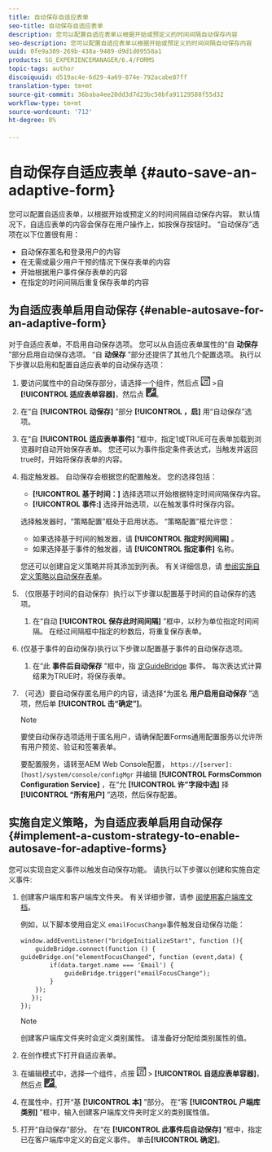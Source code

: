 ```yaml
---
title: 自动保存自适应表单
seo-title: 自动保存自适应表单
description: 您可以配置自适应表单以根据开始或预定义的时间间隔自动保存内容
seo-description: 您可以配置自适应表单以根据开始或预定义的时间间隔自动保存内容
uuid: 0fe9a389-269b-438a-9489-d9d1d09558a1
products: SG_EXPERIENCEMANAGER/6.4/FORMS
topic-tags: author
discoiquuid: d519ac4e-6d29-4a69-874e-792acabe87ff
translation-type: tm+mt
source-git-commit: 36baba4ee20dd3d7d23bc50bfa91129588f55d32
workflow-type: tm+mt
source-wordcount: '712'
ht-degree: 0%

---
```



# 自动保存自适应表单 {#auto-save-an-adaptive-form}

您可以配置自适应表单，以根据开始或预定义的时间间隔自动保存内容。 默认情况下，自适应表单的内容会保存在用户操作上，如按保存按钮时。 “自动保存”选项在以下位置很有用：

* 自动保存匿名和登录用户的内容
* 在无需或最少用户干预的情况下保存表单的内容
* 开始根据用户事件保存表单的内容
* 在指定的时间间隔后重复保存表单的内容

## 为自适应表单启用自动保存 {#enable-autosave-for-an-adaptive-form}

对于自适应表单，不启用自动保存选项。 您可以从自适应表单属性的“自 **动保存** ”部分启用自动保存选项。 “自 **动保存** ”部分还提供了其他几个配置选项。 执行以下步骤以启用和配置自适应表单的自动保存选项：

1. 要访问属性中的自动保存部分，请选择一个组件，然后点 ![按字段级](assets/field-level.png) >自 **[!UICONTROL 适应表单容器]**，然后点 ![按cmppr](assets/cmppr.png)。
1. 在“自 **[!UICONTROL 动保存]** ”部分 **[!UICONTROL ，启]** 用“自动保存”选项。
1. 在“自 **[!UICONTROL 适应表单事件]** ”框中，指定1或TRUE可在表单加载到浏览器时自动开始保存表单。 您还可以为事件指定条件表达式，当触发并返回true时，开始将保存表单的内容。
1. 指定触发器。 自动保存会根据您的配置触发。 您的选择包括：

   * **[!UICONTROL 基于时间：]** 选择选项以开始根据特定时间间隔保存内容。
   * **[!UICONTROL 事件:]** 选择开始选项，以在触发事件时保存内容。

   选择触发器时，“策略配置”框处于启用状态。 “策略配置”框允许您：

   * 如果选择基于时间的触发器，请 **[!UICONTROL 指定时间间隔]** 。
   * 如果选择基于事件的触发器，请 **[!UICONTROL 指定事件]** 名称。

   您还可以创建自定义策略并将其添加到列表。 有关详细信息，请 [参阅实施自定义策略以自动保存表单](/help/forms/using/auto-save-an-adaptive-form.md#p-implement-a-custom-strategy-to-enable-autosave-for-adaptive-forms-p)。

1. （仅限基于时间的自动保存）执行以下步骤以配置基于时间的自动保存的选项。

   1. 在“自动 **[!UICONTROL 保存此时间间隔]** ”框中，以秒为单位指定时间间隔。 在经过间隔框中指定的秒数后，将重复保存表单。

1. (仅基于事件的自动保存)执行以下步骤以配置基于事件的自动保存选项。

   1. 在“此 **事件后自动保存** ”框中，指 [定GuideBridge](https://helpx.adobe.com/aem-forms/6/javascript-api/GuideBridge.html) 事件。 每次表达式计算结果为TRUE时，将保存表单。

1. （可选）要自动保存匿名用户的内容，请选择“为匿名 **用户启用自动保存** ”选项，然后单 **[!UICONTROL 击“确定”]**。

   >[!NOTE]
   >
   >要使自动保存选项适用于匿名用户，请确保配置Forms通用配置服务以允许所有用户预览、验证和签署表单。
   >
   >要配置服务，请转至AEM Web Console配置， `https://[server]:[host]/system/console/configMgr` 并编辑 **[!UICONTROL FormsCommon Configuration Service]** ，在“允 **[!UICONTROL 许”字段中选]** 择 **[!UICONTROL “所有用户]** ”选项，然后保存配置。

## 实施自定义策略，为自适应表单启用自动保存 {#implement-a-custom-strategy-to-enable-autosave-for-adaptive-forms}

您可以实现自定义事件以触发自动保存功能。 请执行以下步骤以创建和实施自定义事件:

1. 创建客户端库和客户端库文件夹。 有关详细步骤，请参 [阅使用客户端库文档](/help/sites-developing/clientlibs.md)。

   例如，以下脚本使用自定义 `emailFocusChange`事件触发自动保存功能：

   ```
   window.addEventListener("bridgeInitializeStart", function (){   
       guideBridge.connect(function () { guideBridge.on("elementFocusChanged", function (event,data) { 
           if(data.target.name === 'Email') {
               guideBridge.trigger("emailFocusChange");
           }
       });
      });
   });
   ```

   >[!NOTE]
   >
   >创建客户端库文件夹时会定义类别属性。 请准备好分配给类别属性的值。

1. 在创作模式下打开自适应表单。

1. 在编辑模式中，选择一个组件，点按 ![字段级别](assets/field-level.png) > **[!UICONTROL 自适应表单容器]**，然后点 ![按cmppr](assets/cmppr.png)。
1. 在属性中，打开“基 **[!UICONTROL 本]** ”部分。 在“客 **[!UICONTROL 户端库类别]** ”框中，输入创建客户端库文件夹时定义的类别属性值。
1. 打开“自动保存”部分。 在“在 **[!UICONTROL 此事件后自动保存]** ”框中，指定已在客户端库中定义的自定义事件。 单击&#x200B;**[!UICONTROL 确定]**。

